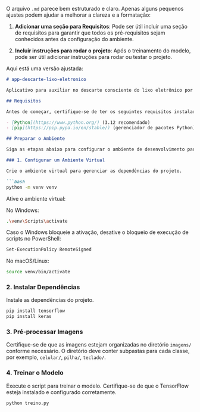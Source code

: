 O arquivo `.md` parece bem estruturado e claro. Apenas alguns pequenos ajustes podem ajudar a melhorar a clareza e a formatação:

1. **Adicionar uma seção para Requisitos**: Pode ser útil incluir uma seção de requisitos para garantir que todos os pré-requisitos sejam conhecidos antes da configuração do ambiente.

2. **Incluir instruções para rodar o projeto**: Após o treinamento do modelo, pode ser útil adicionar instruções para rodar ou testar o projeto.

Aqui está uma versão ajustada:

```markdown
# app-descarte-lixo-eletronico

Aplicativo para auxiliar no descarte consciente do lixo eletrônico por linhas.

## Requisitos

Antes de começar, certifique-se de ter os seguintes requisitos instalados:

- [Python](https://www.python.org/) (3.12 recomendado)
- [pip](https://pip.pypa.io/en/stable/) (gerenciador de pacotes Python)

## Preparar o Ambiente

Siga as etapas abaixo para configurar o ambiente de desenvolvimento para este projeto.

### 1. Configurar um Ambiente Virtual

Crie o ambiente virtual para gerenciar as dependências do projeto.

```bash
python -m venv venv
```

Ative o ambiente virtual:

No Windows:

```bash
.\venv\Scripts\activate
```
Caso o Windows bloqueie a ativação, desative o bloqueio de execução de scripts no PowerShell:

```bash
Set-ExecutionPolicy RemoteSigned
```

No macOS/Linux:

```bash
source venv/bin/activate
```

### 2. Instalar Dependências

Instale as dependências do projeto.

```bash
pip install tensorflow
pip install keras
```

### 3. Pré-processar Imagens

Certifique-se de que as imagens estejam organizadas no diretório `imagens/` conforme necessário. O diretório deve conter subpastas para cada classe, por exemplo, `celular/`, `pilha/`, `teclado/`.

### 4. Treinar o Modelo

Execute o script para treinar o modelo. Certifique-se de que o TensorFlow esteja instalado e configurado corretamente.

```bash
python treino.py
```